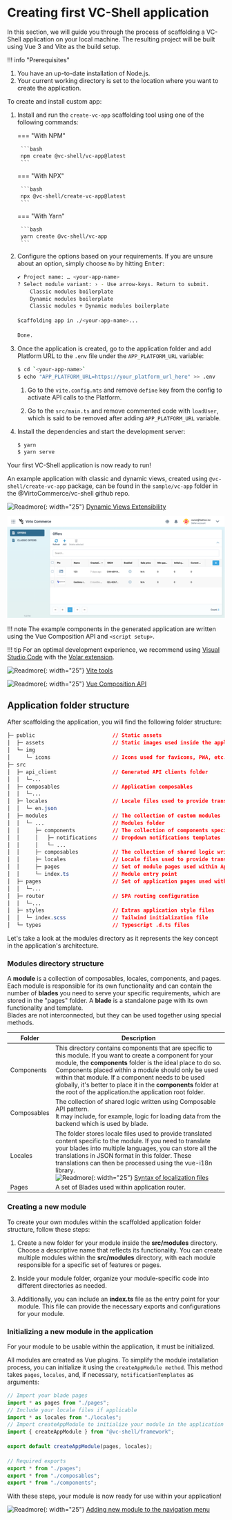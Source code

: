 # Creating first VC-Shell application

In this section, we will guide you through the process of scaffolding a VC-Shell application on your local machine. The resulting project will be built using Vue 3 and Vite as the build setup.

!!! info "Prerequisites"

1. You have an up-to-date installation of Node.js.
1. Your current working directory is set to the location where you want to create the application.

To create and install custom app:

1. Install and run the `create-vc-app` scaffolding tool using one of the following commands:

    === "With NPM"
    
        ```bash
        npm create @vc-shell/vc-app@latest
        ```
    
    === "With NPX"

        ```bash
        npx @vc-shell/create-vc-app@latest
        ```
    
    === "With Yarn"

        ```bash
        yarn create @vc-shell/vc-app
        ```

1. Configure the options based on your requirements. If you are unsure about an option, simply choose `No` by hitting <kbd>Enter</kbd>:

    ```bash
    ✔ Project name: … <your-app-name>
    ? Select module variant: › - Use arrow-keys. Return to submit.
        Classic modules boilerplate
        Dynamic modules boilerplate
        Classic modules + Dynamic modules boilerplate

    Scaffolding app in ./<your-app-name>...

    Done.
    ```

1. Once the application is created, go to the application folder and add Platform URL to the `.env` file under the `APP_PLATFORM_URL` variable:

    ```bash
    $ cd `<your-app-name>`
    $ echo "APP_PLATFORM_URL=https://your_platform_url_here" >> .env
    ```

    1. Go to the `vite.config.mts` and remove `define` key from the config to activate API calls to the Platform.

    1. Go to the `src/main.ts` and remove commented code with `loadUser`, which is said to be removed after adding `APP_PLATFORM_URL` variable.

1. Install the dependencies and start the development server:

    ```bash
    $ yarn
    $ yarn serve
    ```

Your first VC-Shell application is now ready to run!

An example application with classic and dynamic views, created using `@vc-shell/create-vc-app` package, can be found in the `sample/vc-app` folder in the @VirtoCommerce/vc-shell github repo. 


![Readmore](../../../media/readmore.png){: width="25"} [Dynamic Views Extensibility](../Extensibility/overview.md)

![New app](../../media/new-app.png)

!!! note
    The example components in the generated application are written using the Vue Composition API and `<script setup>`.


!!! tip
    For an optimal development experience, we recommend using [Visual Studio Code](https://code.visualstudio.com/) with the [Volar extension](https://marketplace.visualstudio.com/items?itemName=Vue.volar).

![Readmore](../../../media/readmore.png){: width="25"} [Vite tools](https://vitejs.dev/)

![Readmore](../../../media/readmore.png){: width="25"} [Vue Composition API](https://vuejs.org/guide/introduction.html#composition-api)

## Application folder structure

After scaffolding the application, you will find the following folder structure:

```css hl_lines="12 13 14 15 16 17 18 19 20"
├─ public                         // Static assets
│  ├─ assets                      // Static images used inside the application.
│  └─ img
│     └─ icons                    // Icons used for favicons, PWA, etc.
├─ src
│  ├─ api_client                  // Generated API clients folder
│  │  └─...
│  ├─ composables                 // Application composables
│  │  └─...
│  ├─ locales                     // Locale files used to provide translated content
│  │  └─ en.json
│  ├─ modules                     // The collection of custom modules
│  │  └─ ...                      // Modules folder
│  │     ├─ components            // The collection of components specific for this module
│  │     │   ├─ notifications     // Dropdown notifications templates
│  │     │   └─ ...
│  │     ├─ composables           // The collection of shared logic written using Composable API pattern.
│  │     ├─ locales               // Locale files used to provide translated content specific for this module
│  │     ├─ pages                 // Set of module pages used within Application router
│  │     └─ index.ts              // Module entry point
│  ├─ pages                       // Set of application pages used within Application router.
│  │  └─...
│  ├─ router                      // SPA routing configuration
│  │  └─...
│  ├─ styles                      // Extras application style files
│  │  └─ index.scss               // Tailwind initialization file
│  └─ types                       // Typescript .d.ts files
```

Let's take a look at the modules directory as it represents the key concept in the application's architecture.

### Modules directory structure

A **module** is a collection of composables, locales, components, and pages. Each module is responsible for its own functionality and can contain the number of **blades** you need to serve your specific requirements, which are stored in the "pages" folder. A **blade** is a standalone page with its own functionality and template. <br>Blades are not interconnected, but they can be used together using special methods.

| Folder               	| Description                                                                                                 	|
|--------------------	|--------------------------------------------------------------------------------------------------------------	|
| Components  	        | This directory contains components that are specific to this module. If you want to create a component for your module, the **components** folder is the ideal place to do so. Components placed within a module should only be used within that module. If a component needs to be used globally, it's better to place it in the **components** folder at the root of the application.the application root folder. |
| Composables        	| The collection of shared logic written using Composable API pattern.<br>It may include, for example, logic for loading data from the backend which is used by blade.                                                                                                                                                                 	|
| Locales      	        | The folder stores locale files used to provide translated content specific to the module. If you need to translate your blades into multiple languages, you can store all the translations in JSON format in this folder. These translations can then be processed using the vue-i18n library. <br> ![Readmore](../../../media/readmore.png){: width="25"} [Syntax of localization files](https://kazupon.github.io/vue-i18n/) |
| Pages                 | A set of Blades used within application router.                 	|

### Creating a new module
To create your own modules within the scaffolded application folder structure, follow these steps:

1. Create a new folder for your module inside the **src/modules** directory. Choose a descriptive name that reflects its functionality. You can create multiple modules within the **src/modules** directory, with each module responsible for a specific set of features or pages.

1. Inside your module folder, organize your module-specific code into different directories as needed.

1. Additionally, you can include an **index.ts** file as the entry point for your module. This file can provide the necessary exports and configurations for your module.


### Initializing a new module in the application

For your module to be usable within the application, it must be initialized.

All modules are created as Vue plugins. To simplify the module installation process, you can initialize it using the `createAppModule method`. This method takes `pages`, `locales`, and, if necessary, `notificationTemplates` as arguments:

```typescript title="index.ts" linenums="1"
// Import your blade pages
import * as pages from "./pages";
// Include your locale files if applicable
import * as locales from "./locales";
// Import createAppModule to initialize your module in the application
import { createAppModule } from "@vc-shell/framework";

export default createAppModule(pages, locales);

// Required exports
export * from "./pages";
export * from "./composables";
export * from "./components";
```

With these steps, your module is now ready for use within your application!

![Readmore](../../../media/readmore.png){: width="25"} [Adding new module to the navigation menu](../Essentials/navigation.md)